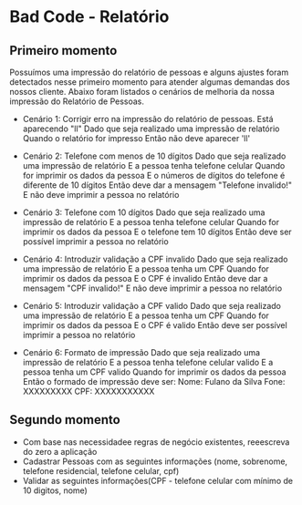 # Bad Code - Relatório

## Primeiro momento
Possuímos uma impressão do relatório de pessoas e alguns ajustes foram detectados
nesse primeiro momento para atender algumas demandas dos nossos cliente. 
Abaixo foram listados o cenários de melhoria da nossa impressão do Relatório de Pessoas.

* Cenário 1: Corrigir erro na impressão do relatório de pessoas. Está aparecendo "ll"
Dado que seja realizado uma impressão de relatório 
Quando o relatório for impresso
Então não deve aparecer 'll'

* Cenário 2: Telefone com menos de 10 dígitos
Dado que seja realizado uma impressão de relatório 
 E a pessoa tenha telefone celular 
Quando for imprimir os dados da pessoa 
 E o números de dígitos do telefone é diferente de 10 dígitos
Então deve dar a mensagem "Telefone invalido!"
 E não deve imprimir a pessoa no relatório

* Cenário 3: Telefone com 10 dígitos
Dado que seja realizado uma impressão de relatório 
 E a pessoa tenha telefone celular 
Quando for imprimir os dados da pessoa 
 E o telefone tem 10 dígitos
Então deve ser possível imprimir a pessoa no relatório
 
* Cenário 4: Introduzir validação a CPF invalido
Dado que seja realizado uma impressão de relatório
 E a pessoa tenha um CPF
Quando for imprimir os dados da pessoa 
 E o CPF é invalido
Então deve dar a mensagem "CPF invalido!"
 E não deve imprimir a pessoa no relatório
 
* Cenário 5: Introduzir validação a CPF valido
Dado que seja realizado uma impressão de relatório
 E a pessoa tenha um CPF
Quando for imprimir os dados da pessoa 
 E o CPF é valido
Então deve ser possível imprimir a pessoa no relatório

* Cenário 6: Formato de impressão 
Dado que seja realizado uma impressão de relatório 
 E a pessoa tenha telefone celular valido
 E a pessoa tenha um CPF valido
Quando for imprimir os dados da pessoa 
Então o formado de impressão deve ser:
Nome: Fulano da Silva
Fone: XXXXXXXXX
CPF: XXXXXXXXXXX

## Segundo momento
* Com base nas necessidadee regras de negócio existentes, reeescreva do zero a aplicação
* Cadastrar Pessoas com as seguintes informações (nome, sobrenome, telefone residencial, telefone celular, cpf)
* Validar as seguintes informações(CPF - telefone celular com mínimo de 10 digitos, nome)


